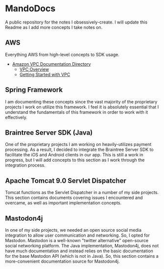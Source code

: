 # MandoDocs
A public repository for the notes I obsessively-create. I will update this Readme as I add more concepts I take notes on. 

## AWS
Everything AWS from high-level concepts to SDK usage.
- [Amazon VPC Documentation Directory](https://github.com/ax-vasquez/MandoDocs/tree/master/docs/aws/vpc)
  - [VPC Overview](https://github.com/ax-vasquez/MandoDocs/blob/master/docs/aws/vpc/VPC_Overview.md)
  - [Getting Started with VPC](https://github.com/ax-vasquez/MandoDocs/blob/master/docs/aws/vpc/Getting_Started_With_VPC.md)

## Spring Framework
I am documenting these concepts since the vast majority of the proprietary projects I work on utilize this framework. I feel it is absolutely essential that I understand the fundamentals of this framework in order to work with it effectively.

## Braintree Server SDK (Java)
One of the proprietary projects I am working on heavily-utilizes payment processing. As a result, I decided to integrate the Braintree Server SDK to facilitate the iOS and Android clients in our app. This is still a work in progress, but I will add concepts to this section as I work through the integration process.

## Apache Tomcat 9.0 Servlet Dispatcher
Tomcat functions as the Servlet Dispatcher in a number of my side projects. This section contains documents covering issues I encountered and overcame, as well as important implementation concepts.

## Mastodon4j
In one of my side projects, we needed an open source social media integration to allow user communication and networking. So, I opted for Mastodon. Mastodon is a well-known "twitter alternative" open-source social networking platform. The Java implementation, Mastodon4j, does not have much documentation and instead relies on the basic documentation for the base Mastodon API (which is not in Java). So, this section contains a more-convenient documentation source for Mastodon4j.
